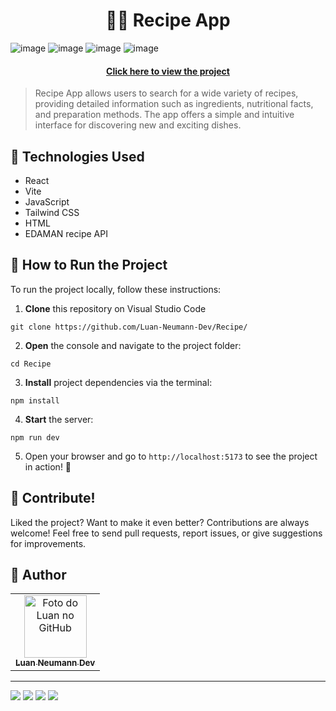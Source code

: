 <h1 align='center'>
 👨‍🍳 Recipe App
</h1>

![image](https://github.com/user-attachments/assets/a93ac5ce-82ee-4d87-b78b-2541c69b9cbe)
![image](https://github.com/user-attachments/assets/092d2020-6f98-46c7-8809-cbe60ced91d0)
![image](https://github.com/user-attachments/assets/7466bcf7-383a-4252-8c0c-4b05f47c23eb)
![image](https://github.com/user-attachments/assets/d7033916-e4cc-492f-8d10-5d7163a27187)

<h4 align='center'>
  <a href='recipe-app-swart-ten.vercel.app'>Click here to view the project</a>
</h4>

> Recipe App allows users to search for a wide variety of recipes, providing detailed information such as ingredients, nutritional facts, and preparation methods. The app offers a simple and intuitive interface for discovering new and exciting dishes.

## 💼 Technologies Used
- React
- Vite
- JavaScript
- Tailwind CSS
- HTML
- EDAMAN recipe API

## 🏃 How to Run the Project

To run the project locally, follow these instructions:

1. **Clone** this repository on Visual Studio Code
```
git clone https://github.com/Luan-Neumann-Dev/Recipe/
```

2. **Open** the console and navigate to the project folder:
```
cd Recipe
```

3. **Install** project dependencies via the terminal:
```
npm install
```
4. **Start** the server:
```
npm run dev
```

5. Open your browser and go to `http://localhost:5173` to see the project in action! 🌟

## 💪 Contribute!
Liked the project? Want to make it even better? Contributions are always welcome! Feel free to send pull requests, report issues, or give suggestions for improvements.

<h2> 🙋 Author  </h2>
<table>
  <tr>
    <td align="center">
      <a href="https://github.com/Luan-Neumann-Dev">
        <img src="https://avatars.githubusercontent.com/u/155394874?s=400&u=9694d36eda852061b89679e4da99e37e8c22c7ab&v=4" width="100px;" alt="Foto do Luan no GitHub"/><br>
        <sub>
          <b>Luan Neumann Dev</b>
        </sub>
      </a>
    </td>
  </tr>
</table>

---
<a href="https://www.linkedin.com/in/luan-neumann-dev/" target="_blank"><img src="https://img.shields.io/badge/-LinkedIn-%230077B5?style=for-the-badge&logo=linkedin&logoColor=white" target="_blank"></a>
<a href="https://github.com/Luan-Neumann-Dev" target="_blank"><img src="https://img.shields.io/badge/GitHub-100000?style=for-the-badge&logo=github&logoColor=white" target="_blank"></a>
<a href="https://instagram.com/luanneumann" target="_blank"><img src="https://img.shields.io/badge/-Instagram-%23E4405F?style=for-the-badge&logo=instagram&logoColor=white" target="_blank"></a>
<a href = "mailto:luan.neumann.dev@gmail.com"><img src="https://img.shields.io/badge/-Gmail-%23333?style=for-the-badge&logo=gmail&logoColor=white" target="_blank"></a>
